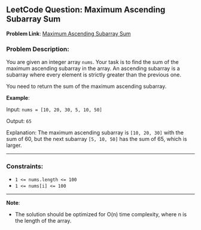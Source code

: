 ## LeetCode Question: Maximum Ascending Subarray Sum

**Problem Link**: [Maximum Ascending Subarray Sum](https://leetcode.com/problems/maximum-ascending-subarray-sum/description/?envType=daily-question&envId=2025-02-26)

### Problem Description:

You are given an integer array `nums`. Your task is to find the sum of the maximum ascending subarray in the array. An ascending subarray is a subarray where every element is strictly greater than the previous one.

You need to return the sum of the maximum ascending subarray.

**Example**:

Input: `nums = [10, 20, 30, 5, 10, 50]`

Output: `65`

Explanation: The maximum ascending subarray is `[10, 20, 30]` with the sum of 60, but the next subarray `[5, 10, 50]` has the sum of 65, which is larger.

---

### Constraints:
- `1 <= nums.length <= 100`
- `1 <= nums[i] <= 100`

---

**Note**:
- The solution should be optimized for O(n) time complexity, where n is the length of the array.

